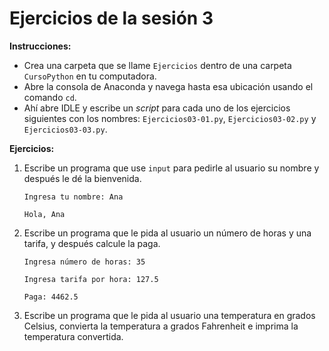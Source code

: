 # Ejercicios de la sesión 3

**Instrucciones:** 

- Crea una carpeta que se llame `Ejercicios` dentro de una carpeta `CursoPython` en tu computadora.
- Abre la consola de Anaconda y navega hasta esa ubicación usando el comando `cd`.
- Ahí abre IDLE y escribe un *script* para cada uno de los ejercicios siguientes con los nombres: `Ejercicios03-01.py`, `Ejercicios03-02.py` y `Ejercicios03-03.py`.


**Ejercicios:**

1. Escribe un programa que use `input` para pedirle al usuario su nombre y después le dé la bienvenida.
	
	`Ingresa tu nombre: Ana`
	
	`Hola, Ana`

1. Escribe un programa que le pida al usuario un número de horas y una tarifa, y después calcule la paga.

	`Ingresa número de horas: 35 `
	
	`Ingresa tarifa por hora: 127.5`
	
	`Paga: 4462.5`

1. Escribe un programa que le pida al usuario una temperatura en grados Celsius, convierta la temperatura a grados Fahrenheit e imprima la temperatura convertida.